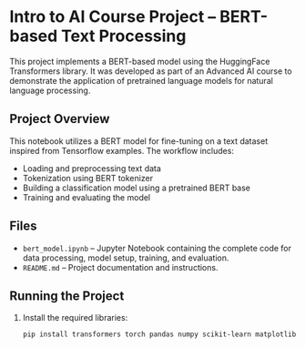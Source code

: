 # Intro to AI Course Project – BERT-based Text Processing

This project implements a BERT-based model using the HuggingFace Transformers library. It was developed as part of an Advanced AI course to demonstrate the application of pretrained language models for natural language processing.

## Project Overview

This notebook utilizes a BERT model for fine-tuning on a text dataset inspired from Tensorflow examples. The workflow includes:
- Loading and preprocessing text data
- Tokenization using BERT tokenizer
- Building a classification model using a pretrained BERT base
- Training and evaluating the model

## Files

- `bert_model.ipynb` – Jupyter Notebook containing the complete code for data processing, model setup, training, and evaluation.
- `README.md` – Project documentation and instructions.


## Running the Project

1. Install the required libraries:
   ```bash
   pip install transformers torch pandas numpy scikit-learn matplotlib seaborn
